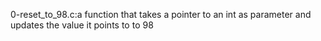 0-reset_to_98.c:a function that takes a pointer to an int as parameter and updates the value it points to to 98


